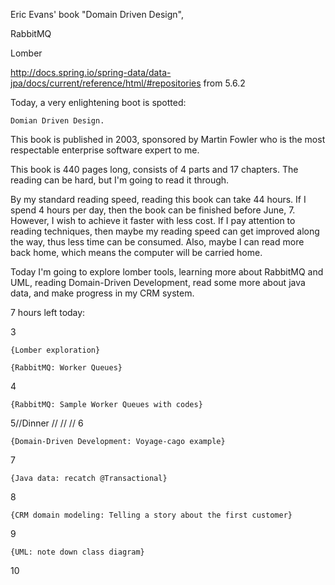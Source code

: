 Eric Evans' book "Domain Driven Design",

RabbitMQ

Lomber

http://docs.spring.io/spring-data/data-jpa/docs/current/reference/html/#repositories from 5.6.2

Today, a very enlightening boot is spotted:

	Domian Driven Design. 
	
This book is published in 2003, sponsored by Martin Fowler who is the most respectable enterprise software expert to me. 

This book is 440 pages long, consists of 4 parts and 17 chapters. The reading can be hard, but I'm going to read it through.

By my standard reading speed, reading this book can take 44 hours. If I spend 4 hours per day, then the book can be finished before
June, 7. However, I wish to achieve it faster with less cost. If I pay attention to reading techniques, then maybe my reading speed
can get improved along the way, thus less time can be consumed. Also, maybe I can read more back home, which means the computer will
be carried home.

Today I'm going to explore lomber tools, learning more about RabbitMQ and UML, reading Domain-Driven Development, read some more about 
java data, and make progress in my CRM system.

7 hours left today:

3

	{Lomber exploration}

	{RabbitMQ: Worker Queues}

4

	{RabbitMQ: Sample Worker Queues with codes}

5//Dinner
//
//
//
6

	{Domain-Driven Development: Voyage-cago example}

7

	{Java data: recatch @Transactional}

8

	{CRM domain modeling: Telling a story about the first customer}

9

	{UML: note down class diagram}

10
